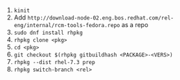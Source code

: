 1. `kinit`
2. Add `http://download-node-02.eng.bos.redhat.com/rel-eng/internal/rcm-tools-fedora.repo` as a repo
3. `sudo dnf install rhpkg`
4. `rhpkg clone <pkg>`
5. `cd <pkg>`
6. `git checkout $(rhpkg gitbuildhash <PACKAGE>-<VERS>)`
7. `rhpkg --dist rhel-7.3 prep`
8. `rhpkg switch-branch <rel>`

